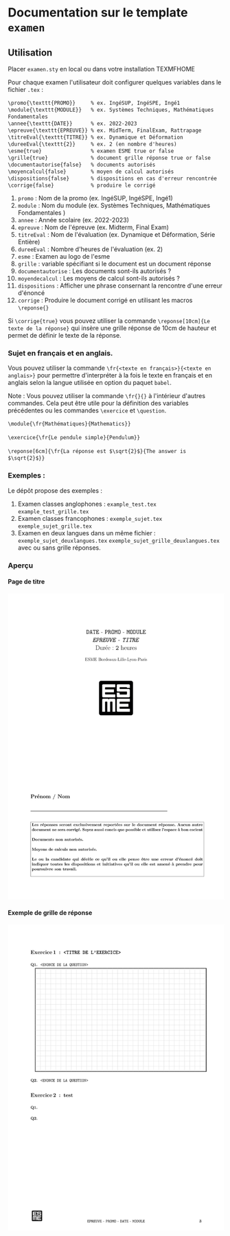 # Documentation sur le template `examen`

## Utilisation

Placer `examen.sty` en local ou dans votre installation TEXMFHOME

Pour chaque examen l'utilisateur doit configurer quelques variables 
dans le fichier `.tex` :

```
\promo{\texttt{PROMO}}     % ex. IngéSUP, IngéSPE, Ingé1
\module{\texttt{MODULE}}   % ex. Systèmes Techniques, Mathématiques Fondamentales
\annee{\texttt{DATE}}      % ex. 2022-2023
\epreuve{\texttt{EPREUVE}} % ex. MidTerm, FinalExam, Rattrapage
\titreEval{\texttt{TITRE}} % ex. Dynamique et Déformation
\dureeEval{\texttt{2}}     % ex. 2 (en nombre d'heures)
\esme{true}                % examen ESME true or false
\grille{true}              % document grille réponse true or false
\documentautorise{false}   % documents autorisés
\moyencalcul{false}        % moyen de calcul autorisés
\dispositions{false}       % dispositions en cas d'erreur rencontrée
\corrige{false}            % produire le corrigé
```

1. `promo` : Nom de la promo (ex. IngéSUP, IngéSPE, Ingé1)
2. `module` : Nom du module (ex. Systèmes Techniques, Mathématiques Fondamentales )
3. `annee` : Année scolaire (ex. 2022-2023)
4. `epreuve` : Nom de l'épreuve (ex. Midterm, Final Exam)
5. `titreEval` : Nom de l'évaluation (ex. Dynamique et Déformation, Série Entière)
6. `dureeEval` : Nombre d'heures de l'évaluation (ex. 2)
7. `esme` : Examen au logo de l'esme
8. `grille` : variable spécifiant si le document est un document réponse  
9. `documentautorise` : Les documents sont-ils autorisés ?
10. `moyendecalcul` : Les moyens de calcul sont-ils autorisés ?
11. `dispositions` : Afficher une phrase consernant la rencontre d'une erreur d'énoncé
12. `corrige` : Produire le document corrigé en utilisant les macros `\reponse{}`

Si `\corrige{true}` vous pouvez utiliser la commande `\reponse[10cm]{Le texte de la réponse}`
qui insère une grille réponse de 10cm de hauteur et permet de définir le texte de la réponse.

### Sujet en français et en anglais.

Vous pouvez utiliser la commande `\fr{<texte en français>}{<texte en anglais>}` 
pour permettre d'interpréter à la fois le texte en français et en anglais selon 
la langue utilisée en option du paquet `babel`.

Note : Vous pouvez utiliser la commande `\fr{}{}` à l'intérieur d'autres commandes. Cela peut être utile 
pour la définition des variables précédentes ou les commandes `\exercice` et `\question`. 
```
\module{\fr{Mathématiques}{Mathematics}}

\exercice{\fr{Le pendule simple}{Pendulum}}

\reponse[6cm]{\fr{La réponse est $\sqrt{2}$}{The answer is $\sqrt{2}$}}
```

### Exemples :
   Le dépôt propose des exemples :
1. Examen classes anglophones :
 `example_test.tex`  `example_test_grille.tex`
2. Examen classes francophones :
`exemple_sujet.tex`  `exemple_sujet_grille.tex`
3. Examen en deux langues dans un même fichier :
`exemple_sujet_deuxlangues.tex` `exemple_sujet_grille_deuxlangues.tex`
avec ou sans grille réponses.

### Aperçu

#### Page de titre
![Page de titre](../img/exemple_sujet_grille-0.png)
#### Exemple de grille de réponse 
![Page de titre](../img/exemple_sujet_grille-1.png)

